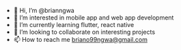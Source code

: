 - 👋 Hi, I’m @brianngwa
- 👀 I’m interested in mobile app and web app development
- 🌱 I’m currently learning flutter, react native
- 💞️ I’m looking to collaborate on interesting projects
- 📫 How to reach me briano99ngwa@gmail.com

<!---
brianngwa/brianngwa is a ✨ special ✨ repository because its `README.md` (this file) appears on your GitHub profile.
You can click the Preview link to take a look at your changes.
--->
